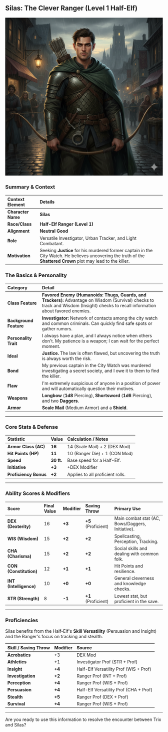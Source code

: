 ## Silas: The Clever Ranger (Level 1 Half-Elf)

![Silas the Ranger](Silas_Ranger_img1.png)

### Summary & Context

| Context Element | Details |
| :--- | :--- |
| **Character Name** | **Silas** |
| **Race/Class** | **Half-Elf Ranger (Level 1)** |
| **Alignment** | **Neutral Good** |
| **Role** | Versatile Investigator, Urban Tracker, and Light Combatant. |
| **Motivation** | Seeking **Justice** for his murdered former captain in the City Watch. He believes uncovering the truth of the **Shattered Crown** plot may lead to the killer. |

### The Basics & Personality

| Category | Detail |
| :--- | :--- |
| **Class Feature** | **Favored Enemy (Humanoids: Thugs, Guards, and Trackers):** Advantage on Wisdom (Survival) checks to track and Wisdom (Insight) checks to recall information about favored enemies. |
| **Background Feature** | **Investigator:** Network of contacts among the city watch and common criminals. Can quickly find safe spots or gather rumors. |
| **Personality Trait**| I always have a plan, and I always notice when others don't. My patience is a weapon; I can wait for the perfect moment. |
| **Ideal** | **Justice.** The law is often flawed, but uncovering the truth is always worth the risk. |
| **Bond** | My previous captain in the City Watch was murdered investigating a secret society, and I owe it to them to find the killer. |
| **Flaw** | I'm extremely suspicious of anyone in a position of power and will automatically question their motives. |
| **Weapons** | **Longbow** ($\mathbf{1d8}$ Piercing), **Shortsword** ($\mathbf{1d6}$ Piercing), and two **Daggers**. |
| **Armor** | **Scale Mail** (Medium Armor) and a **Shield**. |

---

### Core Stats & Defense

| Statistic | Value | Calculation / Notes |
| :--- | :--- | :--- |
| **Armor Class (AC)** | **16** | $14 \text{ (Scale Mail)} + 2 \text{ (DEX Mod)}$ |
| **Hit Points (HP)** | **11** | $10 \text{ (Ranger Die)} + 1 \text{ (CON Mod)}$ |
| **Speed** | **30 ft.** | Base speed for a Half-Elf. |
| **Initiative** | **+3** | $+\text{DEX Modifier}$ |
| **Proficiency Bonus**| **+2** | Applies to all proficient rolls. |

---

### Ability Scores & Modifiers

| Score | Final Value | Modifier | Saving Throw | Primary Use |
| :--- | :--- | :--- | :--- | :--- |
| **DEX (Dexterity)**    | 16 | **+3** | **+5** (Proficient) | Main combat stat (AC, Bows/Daggers, Initiative). |
| **WIS (Wisdom)**       | 15 | **+2** | **+2** | Spellcasting, Perception, Tracking. |
| **CHA (Charisma)**     | 15 | **+2** | **+2** | Social skills and dealing with common folk. |
| **CON (Constitution)** | 12 | **+1** | **+1** | Hit Points and resilience. |
| **INT (Intelligence)** | 10 | **+0** | **+0** | General cleverness and knowledge checks. |
| **STR (Strength)** | 8 | **-1** | **+1** (Proficient) | Lowest stat, but proficient in the save. |

---

### Proficiencies

Silas benefits from the Half-Elf's **Skill Versatility** (Persuasion and Insight) and the Ranger's focus on tracking and stealth.

| Skill / Saving Throw | Modifier | Source |
| :--- | :--- | :--- |
| **Acrobatics** | $+3$ | DEX Mod |
| **Athletics** | $+1$ | Investigator Prof ($\text{STR + Prof}$) |
| **Insight** | $\mathbf{+4}$ | Half-Elf Versatility Prof ($\text{WIS + Prof}$) |
| **Investigation** | $\mathbf{+2}$ | Ranger Prof ($\text{INT + Prof}$) |
| **Perception** | $\mathbf{+4}$ | Ranger Prof ($\text{WIS + Prof}$) |
| **Persuasion** | $\mathbf{+4}$ | Half-Elf Versatility Prof ($\text{CHA + Prof}$) |
| **Stealth** | $\mathbf{+5}$ | Ranger Prof ($\text{DEX + Prof}$) |
| **Survival** | $\mathbf{+4}$ | Ranger Prof ($\text{WIS + Prof}$) |

---

Are you ready to use this information to resolve the encounter between Trix and Silas?
